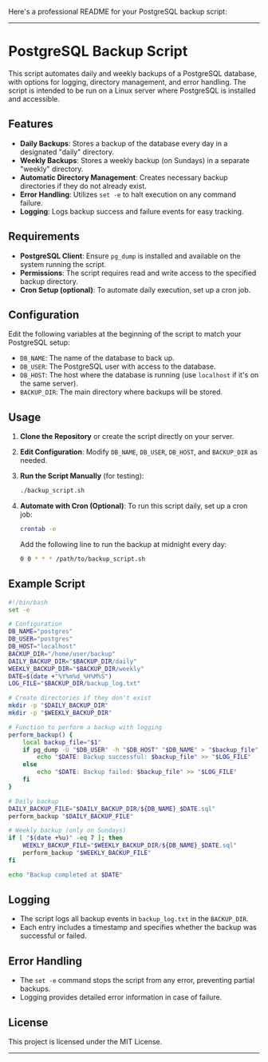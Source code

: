 Here's a professional README for your PostgreSQL backup script:

---

# PostgreSQL Backup Script

This script automates daily and weekly backups of a PostgreSQL database, with options for logging, directory management, and error handling. The script is intended to be run on a Linux server where PostgreSQL is installed and accessible.

## Features

- **Daily Backups**: Stores a backup of the database every day in a designated "daily" directory.
- **Weekly Backups**: Stores a weekly backup (on Sundays) in a separate "weekly" directory.
- **Automatic Directory Management**: Creates necessary backup directories if they do not already exist.
- **Error Handling**: Utilizes `set -e` to halt execution on any command failure.
- **Logging**: Logs backup success and failure events for easy tracking.

## Requirements

- **PostgreSQL Client**: Ensure `pg_dump` is installed and available on the system running the script.
- **Permissions**: The script requires read and write access to the specified backup directory.
- **Cron Setup (optional)**: To automate daily execution, set up a cron job.

## Configuration

Edit the following variables at the beginning of the script to match your PostgreSQL setup:

- `DB_NAME`: The name of the database to back up.
- `DB_USER`: The PostgreSQL user with access to the database.
- `DB_HOST`: The host where the database is running (use `localhost` if it's on the same server).
- `BACKUP_DIR`: The main directory where backups will be stored.

## Usage

1. **Clone the Repository** or create the script directly on your server.

2. **Edit Configuration**: Modify `DB_NAME`, `DB_USER`, `DB_HOST`, and `BACKUP_DIR` as needed.

3. **Run the Script Manually** (for testing):
   ```bash
   ./backup_script.sh
   ```

4. **Automate with Cron (Optional)**:
   To run this script daily, set up a cron job:
   ```bash
   crontab -e
   ```
   Add the following line to run the backup at midnight every day:
   ```bash
   0 0 * * * /path/to/backup_script.sh
   ```

## Example Script

```bash
#!/bin/bash
set -e

# Configuration
DB_NAME="postgres"
DB_USER="postgres"
DB_HOST="localhost"
BACKUP_DIR="/home/user/backup"
DAILY_BACKUP_DIR="$BACKUP_DIR/daily"
WEEKLY_BACKUP_DIR="$BACKUP_DIR/weekly"
DATE=$(date +"%Y%m%d_%H%M%S")
LOG_FILE="$BACKUP_DIR/backup_log.txt"

# Create directories if they don't exist
mkdir -p "$DAILY_BACKUP_DIR"
mkdir -p "$WEEKLY_BACKUP_DIR"

# Function to perform a backup with logging
perform_backup() {
    local backup_file="$1"
    if pg_dump -U "$DB_USER" -h "$DB_HOST" "$DB_NAME" > "$backup_file"; then
        echo "$DATE: Backup successful: $backup_file" >> "$LOG_FILE"
    else
        echo "$DATE: Backup failed: $backup_file" >> "$LOG_FILE"
    fi
}

# Daily backup
DAILY_BACKUP_FILE="$DAILY_BACKUP_DIR/${DB_NAME}_$DATE.sql"
perform_backup "$DAILY_BACKUP_FILE"

# Weekly backup (only on Sundays)
if [ "$(date +%u)" -eq 7 ]; then
    WEEKLY_BACKUP_FILE="$WEEKLY_BACKUP_DIR/${DB_NAME}_$DATE.sql"
    perform_backup "$WEEKLY_BACKUP_FILE"
fi

echo "Backup completed at $DATE"
```

## Logging

- The script logs all backup events in `backup_log.txt` in the `BACKUP_DIR`.
- Each entry includes a timestamp and specifies whether the backup was successful or failed.

## Error Handling

- The `set -e` command stops the script from any error, preventing partial backups.
- Logging provides detailed error information in case of failure.

## License

This project is licensed under the MIT License.

---
